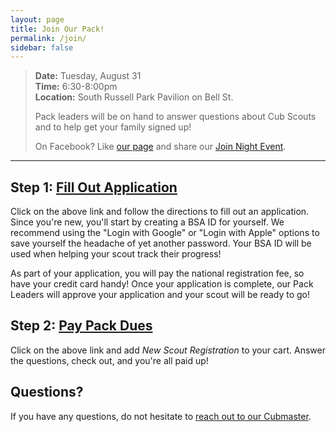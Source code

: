 ```yaml
---
layout: page
title: Join Our Pack!
permalink: /join/
sidebar: false
---
```



> **Date:** Tuesday, August 31  
> **Time:** 6:30-8:00pm  
> **Location:** South Russell Park Pavilion on Bell St.
> 
> Pack leaders will be on hand to answer questions about Cub Scouts and to help get your family signed up!
> 
> On Facebook? Like [our page](https://facebook.com/ChagrinPack150) and share our [Join Night Event](https://fb.me/e/2JsuQiace).

************
## Step 1: [Fill Out Application](https://my.scouting.org/VES/OnlineReg/1.0.0/?&tu=UF-MB-440paa0150)
Click on the above link and follow the directions to fill out an application. Since you're new, you'll start by creating a BSA ID for yourself. We recommend using the "Login with Google" or "Login with Apple" options to save yourself the headache of yet another password. Your BSA ID will be used when helping your scout track their progress!

As part of your application, you will pay the national registration fee, so have your credit card handy! Once your application is complete, our Pack Leaders will approve your application and your scout will be ready to go!

## Step 2: [Pay Pack Dues](https://pack-150-registration-2021-22.cheddarup.com)
Click on the above link and add _New Scout Registration_ to your cart. Answer the questions, check out, and you're all paid up!

## Questions?
If you have any questions, do not hesitate to [reach out to our Cubmaster](mailto:Cubmaster@Pack150.org?subject=Questions%20about%20joining%Pack%20150).

